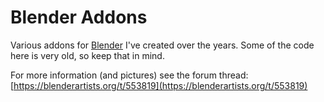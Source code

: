 # Blender Addons
Various addons for [Blender](https://blender.org) I've created over the years. Some of the code here is very old, so keep that in mind.

For more information (and pictures) see the forum thread:
[https://blenderartists.org/t/553819](https://blenderartists.org/t/553819)

